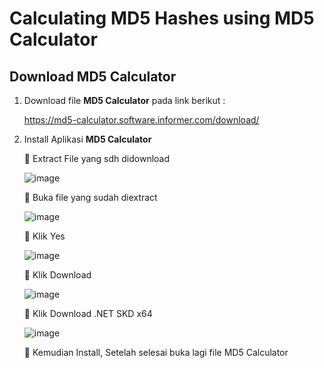 # Calculating MD5 Hashes using MD5 Calculator

## Download MD5 Calculator

1. Download file **MD5 Calculator** pada link berikut :

   https://md5-calculator.software.informer.com/download/

2. Install Aplikasi **MD5 Calculator**

   🔵 Extract File yang sdh didownload

   ![image](https://github.com/user-attachments/assets/cf952242-a020-4fa8-bf0c-f1bccd6d7155)

   🔵 Buka file yang sudah diextract

   ![image](https://github.com/user-attachments/assets/f13e2e46-9116-41ef-92ba-8b30766a58b1)

   🔵 Klik Yes

   ![image](https://github.com/user-attachments/assets/f9049506-6cac-43d1-b09b-34645e922a6e)

   🔵 Klik Download

   ![image](https://github.com/user-attachments/assets/8e3e9b58-5a0e-48f9-a2fe-690b50e4a846)

   🔵 Klik Download .NET SKD x64

   ![image](https://github.com/user-attachments/assets/94fd5914-bde2-4c78-ab3f-5afc7151d760)

   🔵 Kemudian Install, Setelah selesai buka lagi file MD5 Calculator
